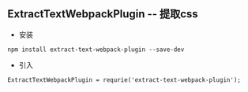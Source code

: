 ## ExtractTextWebpackPlugin -- 提取css

* 安装

```
npm install extract-text-webpack-plugin --save-dev
```

* 引入

```
ExtractTextWebpackPlugin = requrie('extract-text-webpack-plugin');
```



